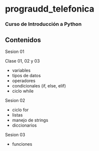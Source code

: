 # prograudd_telefonica
### Curso de Introducción a Python

## Contenidos


Sesion 01

Clase 01, 02 y 03

- variables
- tipos de datos
- operadores
- condicionales (if, else, elif)
- ciclo while

Sesion 02

- ciclo for
- listas
- manejo de strings
- diccionarios

Sesion 03

- funciones

